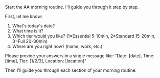 Start the AA morning routine. I'll guide you through it step by step.

First, let me know:
1. What's today's date?
2. What time is it?
3. Which tier would you like? (1=Essential 5-10min, 2=Standard 15-20min, 3=Full 20-30min)
4. Where are you right now? (home, work, etc.)

Please provide your answers in a single message like:
"Date: [date], Time: [time], Tier: [1/2/3], Location: [location]"

Then I'll guide you through each section of your morning routine.